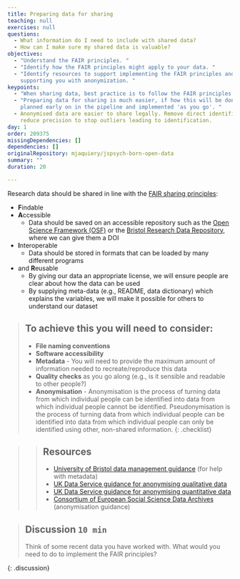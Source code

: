 ```yaml
---
title: Preparing data for sharing
teaching: null
exercises: null
questions:
  - What information do I need to include with shared data?
  - How can I make sure my shared data is valuable?
objectives:
  - "Understand the FAIR principles. "
  - "Identify how the FAIR principles might apply to your data. "
  - "Identify resources to support implementing the FAIR principles and
    supporting you with anonymization. "
keypoints:
  - "When sharing data, best practice is to follow the FAIR principles. "
  - "Preparing data for sharing is much easier, if how this will be done is
    planned early on in the pipeline and implemented 'as you go'. "
  - Anonymised data are easier to share legally. Remove direct identifiers and
    reduce precision to stop outliers leading to identification.
day: 1
order: 209375
missingDependencies: []
dependencies: []
originalRepository: mjaquiery/jspsych-born-open-data
summary: ""
duration: 20

---
```

Research data should be shared in line with the [FAIR sharing principles](https://www.go-fair.org/fair-principles/):
* **F**indable
* **A**ccessible
  * Data should be saved on an accessible repository such as the [Open Science Framework (OSF)](https://osf.io/) or the [Bristol Research Data Repository](https://www.bristol.ac.uk/staff/researchers/data/publishing-research-data/), where we can give them a DOI
* **I**nteroperable
  * Data should be stored in formats that can be loaded by many different programs
* and **R**eusable
  * By giving our data an appropriate license, we will ensure people are clear about how the data can be used
  * By supplying meta-data (e.g., README, data dictionary) which explains the variables, we will make it possible for others to understand our dataset

> ## To achieve this you will need to consider:
> * **File naming conventions**
> * **Software accessibility**
> * **Metadata** - You will need to provide the maximum amount of information needed to recreate/reproduce this data
> * **Quality checks** as you go along (e.g., is it sensible and readable to other people?)
> * **Anonymisation** - Anonymisation is the process of turning data from which individual people can be identified into data from which individual people cannot be identified. Pseudonymisation is the process of turning data from which individual people can be identified into data from which individual people can only be identified using other, non-shared information.
{: .checklist}

> > ## Resources
> > * [University of Bristol data management guidance](http://www.bristol.ac.uk/staff/researchers/data/) (for help with metadata)
> > * [UK Data Service guidance for anonymising qualitative data](https://www.ukdataservice.ac.uk/manage-data/legal-ethical/anonymisation/qualitative.aspx)
>> * [UK Data Service guidance for anonymising quantitative data](https://www.ukdataservice.ac.uk/manage-data/legal-ethical/anonymisation.aspx)
> > * [Consortium of European Social Science Data Archives](https://www.cessda.eu/Training/Training-Resources/Library/Data-Management-Expert-Guide/5.-Protect/Anonymisation) (anonymisation guidance)

> ## Discussion `10 min`
> 
> Think of some recent data you have worked with. What would you need to do to implement the FAIR principles?
> 
{: .discussion}